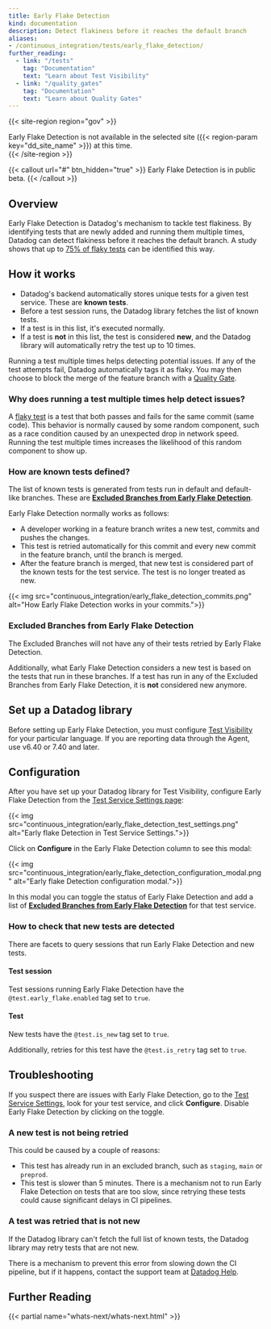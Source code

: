 ```yaml
---
title: Early Flake Detection
kind: documentation
description: Detect flakiness before it reaches the default branch
aliases:
- /continuous_integration/tests/early_flake_detection/
further_reading:
  - link: "/tests"
    tag: "Documentation"
    text: "Learn about Test Visibility"
  - link: "/quality_gates"
    tag: "Documentation"
    text: "Learn about Quality Gates"
---
```


{{< site-region region="gov" >}}
<div class="alert alert-warning">Early Flake Detection is not available in the selected site ({{< region-param key="dd_site_name" >}}) at this time.</div>
{{< /site-region >}}

{{< callout url="#" btn_hidden="true" >}}
Early Flake Detection is in public beta.
{{< /callout >}}

## Overview

Early Flake Detection is Datadog's mechanism to tackle test flakiness. By identifying tests that are newly added and running them multiple times, Datadog can detect flakiness before it reaches the default branch. A study shows that up to [75% of flaky tests][1] can be identified this way.

## How it works

* Datadog's backend automatically stores unique tests for a given test service. These are **known tests**.
* Before a test session runs, the Datadog library fetches the list of known tests.
* If a test is in this list, it's executed normally.
* If a test is **not** in this list, the test is considered **new**, and the Datadog library will automatically retry the test up to 10 times.

Running a test multiple times helps detecting potential issues. If any of the test attempts fail, Datadog automatically tags it as flaky. You may then choose to block the merge of the feature branch with a [Quality Gate][2].

### Why does running a test multiple times help detect issues?

A [flaky test][3] is a test that both passes and fails for the same commit (same code). This behavior is normally caused by some random component, such as a race condition caused by an unexpected drop in network speed. Running the test multiple times increases the likelihood of this random component to show up.


### How are known tests defined?

The list of known tests is generated from tests run in default and default-like branches. These are [**Excluded Branches from Early Flake Detection**][4].

Early Flake Detection normally works as follows:

* A developer working in a feature branch writes a new test, commits and pushes the changes.
* This test is retried automatically for this commit and every new commit in the feature branch, until the branch is merged.
* After the feature branch is merged, that new test is considered part of the known tests for the test service. The test is no longer treated as new.

{{< img src="continuous_integration/early_flake_detection_commits.png" alt="How Early Flake Detection works in your commits.">}}

### Excluded Branches from Early Flake Detection

The Excluded Branches will not have any of their tests retried by Early Flake Detection.

Additionally, what Early Flake Detection considers a new test is based on the tests that run in these branches. If a test has run in any of the Excluded Branches from Early Flake Detection, it is **not** considered new anymore.

## Set up a Datadog library
Before setting up Early Flake Detection, you must configure [Test Visibility][5] for your particular language. If you are reporting data through the Agent, use v6.40 or 7.40 and later.

## Configuration
After you have set up your Datadog library for Test Visibility, configure Early Flake Detection from the [Test Service Settings page][6]:

{{< img src="continuous_integration/early_flake_detection_test_settings.png" alt="Early flake Detection in Test Service Settings.">}}

Click on **Configure** in the Early Flake Detection column to see this modal:

{{< img src="continuous_integration/early_flake_detection_configuration_modal.png" alt="Early flake Detection configuration modal.">}}

In this modal you can toggle the status of Early Flake Detection and add a list of [**Excluded Branches from Early Flake Detection**][4] for that test service.

### How to check that new tests are detected

There are facets to query sessions that run Early Flake Detection and new tests.

#### Test session

Test sessions running Early Flake Detection have the `@test.early_flake.enabled` tag set to `true`.

#### Test

New tests have the `@test.is_new` tag set to `true`.

Additionally, retries for this test have the `@test.is_retry` tag set to `true`.


## Troubleshooting

If you suspect there are issues with Early Flake Detection, go to the [Test Service Settings][6], look for your test service, and click **Configure**. Disable Early Flake Detection by clicking on the toggle.

### A new test is not being retried

This could be caused by a couple of reasons:

* This test has already run in an excluded branch, such as `staging`, `main` or `preprod`.
* This test is slower than 5 minutes. There is a mechanism not to run Early Flake Detection on tests that are too slow, since retrying these tests could cause significant delays in CI pipelines.


### A test was retried that is not new

If the Datadog library can't fetch the full list of known tests, the Datadog library may retry tests that are not new.

There is a mechanism to prevent this error from slowing down the CI pipeline, but if it happens, contact the support team at [Datadog Help][7].

## Further Reading

{{< partial name="whats-next/whats-next.html" >}}

[1]: https://2020.splashcon.org/details/splash-2020-oopsla/78/A-Large-Scale-Longitudinal-Study-of-Flaky-Tests
[2]: /quality_gates/
[3]: /glossary/#flaky-test
[4]: /tests/early_flake_detection/#excluded-branches-from-early-flake-detection
[5]: /continuous_integration/tests
[6]: https://app.datadoghq.com/ci/settings/test-service
[7]: https://docs.datadoghq.com/help/
